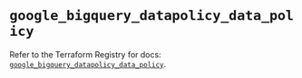 # `google_bigquery_datapolicy_data_policy`

Refer to the Terraform Registry for docs: [`google_bigquery_datapolicy_data_policy`](https://registry.terraform.io/providers/hashicorp/google-beta/6.8.0/docs/resources/google_bigquery_datapolicy_data_policy).
